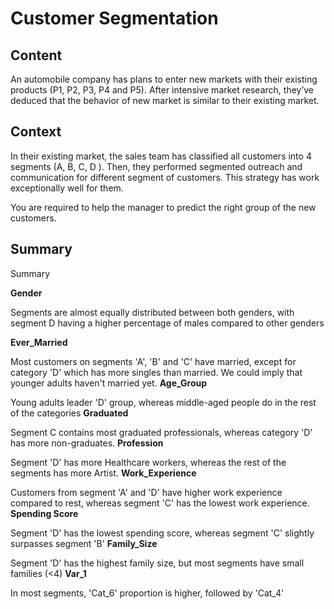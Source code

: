 # Customer Segmentation

## Content

An automobile company has plans to enter new markets with their existing products (P1, P2, P3, P4 and P5). After intensive market research, they’ve deduced that the behavior of new market is similar to their existing market.

## Context
In their existing market, the sales team has classified all customers into 4 segments (A, B, C, D ). Then, they performed segmented outreach and communication for different segment of customers. This strategy has work exceptionally well for them. 

You are required to help the manager to predict the right group of the new customers.

## Summary 

Summary

**Gender**

Segments are almost equally distributed between both genders, with segment D having a higher percentage of males compared to other genders

**Ever_Married**

Most customers on segments 'A', 'B' and 'C' have married, except for category 'D' which has more singles than married. We could imply that younger adults haven't married yet.
**Age_Group**

Young adults leader 'D' group, whereas middle-aged people do in the rest of the categories
**Graduated**

Segment C contains most graduated professionals, whereas category 'D' has more non-graduates.
**Profession**

Segment 'D' has more Healthcare workers, whereas the rest of the segments has more Artist.
**Work_Experience**

Customers from segment 'A' and 'D' have higher work experience compared to rest, whereas segment 'C' has the lowest work experience.
**Spending Score**

Segment 'D' has the lowest spending score, whereas segment 'C' slightly surpasses segment 'B'
**Family_Size**

Segment 'D' has the highest family size, but most segments have small families (<4)
**Var_1**

In most segments, 'Cat_6' proportion is higher, followed by 'Cat_4'

